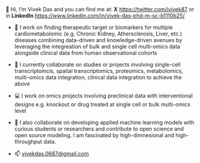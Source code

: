 👋 Hi, I’m Vivek Das and you can find me at: **X** https://twitter.com/ivivek87 or in **LinkedIn** https://www.linkedin.com/in/vivek-das-phd-m-sc-b1110b25/

- 👀 I work on finding therapeutic target or biomarkers for multiple cardiometabolomic (e.g. Chronic Kidney, Athersclerosis, Liver, etc.) diseases combining data-driven and knowledge-driven avenues by leveraging the integreation of bulk and single cell multi-omics data alongside clinical data from human observational cohorts

- 🌱 I currently collaborate on studies or projects involving single-cell transcriptomcis, spatial transcriptomics, proteomics, metabolomics, multi-omics data integration, clinical data integration to achieve the above

- 💻 I work on omics projects involving preclinical data with interventional designs e.g. knockout or drug treated at single cell or bulk multi-omics level

- 💞️ I also collaborate on developing applied machine learning models with curious students or researchers and contribute to open science and open source modeling. I am fascinated by high-dimnesional and high-throughput data.

- 📫 vivekdas.0687@gmail.com
